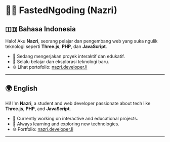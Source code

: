# 👨‍💻 FastedNgoding (Nazri)

## 🇮🇩 Bahasa Indonesia

Halo! Aku **Nazri**, seorang pelajar dan pengembang web yang suka ngulik teknologi seperti **Three.js**, **PHP**, dan **JavaScript**.

- 🔭 Sedang mengerjakan proyek interaktif dan edukatif.
- 🌱 Selalu belajar dan eksplorasi teknologi baru.
- 🌐 Lihat portofolio: [nazri.developer.li](https://nazri.developer.li)

---

## 🌍 English

Hi! I'm **Nazri**, a student and web developer passionate about tech like **Three.js**, **PHP**, and **JavaScript**.

- 🔭 Currently working on interactive and educational projects.
- 🌱 Always learning and exploring new technologies.
- 🌐 Portfolio: [nazri.developer.li](https://nazri.developer.li)

---
